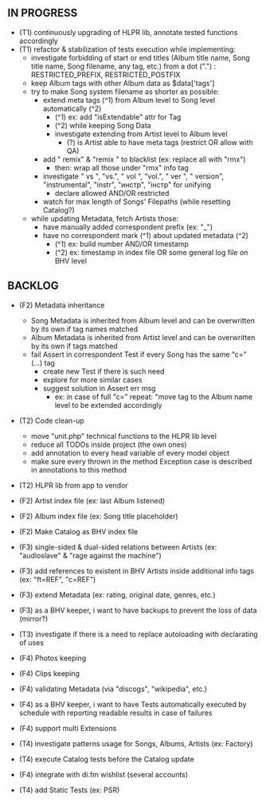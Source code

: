 
## IN PROGRESS
- (T1) continuously upgrading of HLPR lib, annotate tested functions accordingly
- (T1) refactor & stabilization of tests execution while implementing:
    - investigate forbidding of start or end titles (Album title name, Song title name, Song filename, any tag, etc.) from a dot (".") : RESTRICTED_PREFIX, RESTRICTED_POSTFIX
    - keep Album tags with other Album data as $data['tags']
    - try to make Song system filename as shorter as possible:
        - extend meta tags (^1) from Album level to Song level automatically (^2)
            - (^1) ex: add "isExtendable" attr for Tag
            - (^2) while keeping Song Data
            - investigate extending from Artist level to Album level
                - (?) is Artist able to have meta tags (restrict OR allow with QA)
        - add " remix" & "remix " to blacklist (ex: replace all with "rmx")
            - then: wrap all those under "rmx" info tag
        - investigate " vs ", "vs.", " vol ", "vol.", " ver ", " version", "instrumental", "instr", "инстр", "інстр" for unifying
            - declare allowed AND/OR restricted
        - watch for max length of Songs' Filepaths (while resetting Catalog?)
    - while updating Metadata, fetch Artists those:
        - have manually added correspondent prefix (ex: "_")
        - have no correspondent mark (^1) about updated metadata (^2)
            - (^1) ex: build number AND/OR timestamp
            - (^2) ex: timestamp in index file OR some general log file on BHV level



## BACKLOG
- (F2) Metadata inheritance
    - Song Metadata is inherited from Album level and can be overwritten by its own if tag names matched
    - Album Metadata is inherited from Artist level and can be overwritten by its own if tags matched
    - fail Assert in correspondent Test if every Song has the same "c=" (...) tag
        - create new Test if there is such need
        - explore for more similar cases
        - suggest solution in Assert err msg
            - ex: in case of full "c=" repeat: "move tag to the Album name level to be extended accordingly

- (T2) Code clean-up
    - move "unit.php" technical functions to the HLPR lib level
    - reduce all TODOs inside project (the own ones)
    - add annotation to every head variable of every model object
    - make sure every thrown in the method Exception case is described in annotations to this method

- (T2) HLPR lib from app to vendor
- (F2) Artist index file (ex: last Album listened)
- (F2) Album index file (ex: Song title placeholder)
- (F2) Make Catalog as BHV index file

- (F3) single-sided & dual-sided relations between Artists (ex: "audioslave" & "rage against the machine")
- (F3) add references to existent in BHV Artists inside additional info tags (ex: "ft=REF", "c=REF")
- (F3) extend Metadata (ex: rating, original date, genres, etc.)
- (F3) as a BHV keeper, i want to have backups to prevent the loss of data (mirror?)
- (T3) investigate if there is a need to replace autoloading with declarating of uses

- (F4) Photos keeping
- (F4) Clips keeping
- (F4) validating Metadata (via "discogs", "wikipedia", etc.)
- (F4) as a BHV keeper, i want to have Tests automatically executed by schedule with reporting readable results in case of failures
- (F4) support multi Extensions
- (T4) investigate patterns usage for Songs, Albums, Artists (ex: Factory)
- (T4) execute Catalog tests before the Catalog update
- (F4) integrate with di.fm wishlist (several accounts)
- (T4) add Static Tests (ex: PSR)
